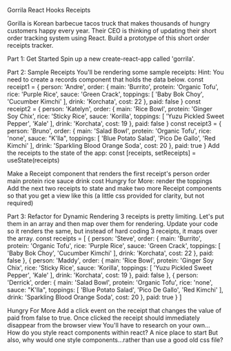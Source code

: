 Gorrila React Hooks Receipts

Gorilla is Korean barbecue tacos truck that makes thousands of hungry customers happy every year.
Their CEO is thinking of updating their short order tracking system using React.
Build a prototype of this short order receipts tracker.

Part 1: Get Started
Spin up a new create-react-app called 'gorrila'.

Part 2: Sample Receipts
You'll be rendering some sample receipts: Hint: You need to create a records component that holds the data below.
const receipt1 =
  {
    person: 'Andre',
    order: {
      main: 'Burrito',
      protein: 'Organic Tofu',
      rice: 'Purple Rice',
      sauce: 'Green Crack',
      toppings: [
        'Baby Bok Choy', 'Cucumber Kimchi'
      ],
      drink: 'Korchata',
      cost: 22
    },
    paid: false
  }
const receipt2 = {
  person: 'Katelyn',
  order: {
    main: 'Rice Bowl',
    protein: 'Ginger Soy Chix',
    rice: 'Sticky Rice',
    sauce: 'Korilla',
    toppings: [
      'Yuzu Pickled Sweet Pepper', 'Kale'
    ],
    drink: 'Korchata',
    cost: 19
  },
  paid: false
}
const receipt3 = {
  person: 'Bruno',
  order: {
    main: 'Salad Bowl',
    protein: 'Organic Tofu',
    rice: 'none',
    sauce: "K'lla",
    toppings: [
      'Blue Potato Salad', 'Pico De Gallo', 'Red Kimchi'
    ],
    drink: 'Sparkling Blood Orange Soda',
    cost: 20
  },
  paid: true
}
Add the receipts to the state of the app:
const [receipts, setReceipts] = useState(receipts)


Make a Receipt component that renders the first receipt's
person
order
main
protein
rice
sauce
drink
cost
Hungry for More: render the toppings
Add the next two receipts to state and make two more Receipt components so that you get a view like this (a little css provided for clarity, but not required)
 

 
Part 3: Refactor for Dynamic Rendering
3 receipts is pretty limiting. Let's put them in an array and then map over them for rendering.
Update your code so it renders the same, but instead of hard coding 3 receipts, it maps over the array.
const receipts = [
  {
    person: 'Steve',
    order: {
      main: 'Burrito',
      protein: 'Organic Tofu',
      rice: 'Purple Rice',
      sauce: 'Green Crack',
      toppings: [
        'Baby Bok Choy', 'Cucumber Kimchi'
      ],
      drink: 'Korchata',
      cost: 22
    },
    paid: false
  },
  {
    person: 'Maddy',
    order: {
      main: 'Rice Bowl',
      protein: 'Ginger Soy Chix',
      rice: 'Sticky Rice',
      sauce: 'Korilla',
      toppings: [
        'Yuzu Pickled Sweet Pepper', 'Kale'
      ],
      drink: 'Korchata',
      cost: 19
    },
    paid: false
  },
  {
    person: 'Derrick',
    order: {
      main: 'Salad Bowl',
      protein: 'Organic Tofu',
      rice: 'none',
      sauce: "K'lla",
      toppings: [
        'Blue Potato Salad', 'Pico De Gallo', 'Red Kimchi'
      ],
      drink: 'Sparkling Blood Orange Soda',
      cost: 20
    },
    paid: true
  }
]
 
Hungry For More
Add a click event on the receipt that changes the value of paid from false to true. Once clicked the receipt should immediately disappear from the browser view
You'll have to research on your own...
How do you style react components within react?
A nice place to start
But also, why would one style components...rather than use a good old css file?

